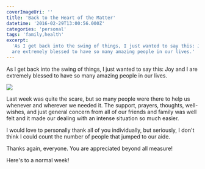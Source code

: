 ```yaml
---
coverImageUri: ''
title: 'Back to the Heart of the Matter'
datetime: '2016-02-29T13:00:56.000Z'
categories: 'personal'
tags: 'family,health'
excerpt:
  'As I get back into the swing of things, I just wanted to say this: Joy and I
  are extremely blessed to have so many amazing people in our lives.'
---
```


As I get back into the swing of things, I just wanted to say this: Joy and I are
extremely blessed to have so many amazing people in our lives.

[![](http://assets.brandonmartinez.com/brandonmartinez/2017/02/12805846_10153890763717381_176071481700432361_n.jpg)](http://assets.brandonmartinez.com/brandonmartinez/2017/02/12805846_10153890763717381_176071481700432361_n.jpg)

Last week was quite the scare, but so many people were there to help us whenever
and wherever we needed it. The support, prayers, thoughts, well-wishes, and just
general concern from all of our friends and family was well felt and it made our
dealing with an intense situation so much easier.

I would love to personally thank all of you individually, but seriously, I don't
think I could count the number of people that jumped to our aide.

Thanks again, everyone. You are appreciated beyond all measure!

Here's to a normal week!
